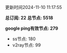 更新时间2024-11-10 11:17:55

**总订阅: 22**
**总节点: 5518**

**google ping有效节点: 279**
- ss节点: 180
- v2ray节点: 99
